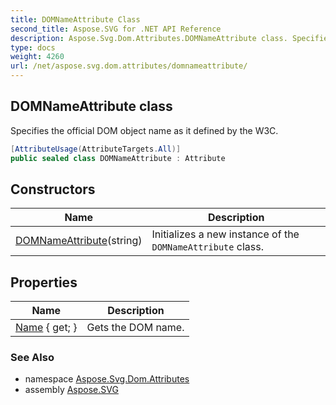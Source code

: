 ```yaml
---
title: DOMNameAttribute Class
second_title: Aspose.SVG for .NET API Reference
description: Aspose.Svg.Dom.Attributes.DOMNameAttribute class. Specifies the official DOM object name as it defined by the W3C
type: docs
weight: 4260
url: /net/aspose.svg.dom.attributes/domnameattribute/
---
```

## DOMNameAttribute class

Specifies the official DOM object name as it defined by the W3C.

```csharp
[AttributeUsage(AttributeTargets.All)]
public sealed class DOMNameAttribute : Attribute
```

## Constructors

| Name | Description |
| --- | --- |
| [DOMNameAttribute](domnameattribute/)(string) | Initializes a new instance of the `DOMNameAttribute` class. |

## Properties

| Name | Description |
| --- | --- |
| [Name](../../aspose.svg.dom.attributes/domnameattribute/name/) { get; } | Gets the DOM name. |

### See Also

* namespace [Aspose.Svg.Dom.Attributes](../../aspose.svg.dom.attributes/)
* assembly [Aspose.SVG](../../)
